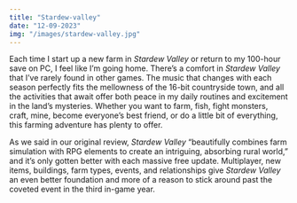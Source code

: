 ```yaml
---
title: "Stardew-valley"
date: "12-09-2023"
img: "/images/stardew-valley.jpg"
---
```


Each time I start up a new farm in _Stardew Valley_ or return to my 100-hour save on PC, I feel like I’m going home. There’s a comfort in _Stardew Valley_ that I’ve rarely found in other games. The music that changes with each season perfectly fits the mellowness of the 16-bit countryside town, and all the activities that await offer both peace in my daily routines and excitement in the land’s mysteries. Whether you want to farm, fish, fight monsters, craft, mine, become everyone’s best friend, or do a little bit of everything, this farming adventure has plenty to offer.

As we said in our original review, _Stardew Valley_ “beautifully combines farm simulation with RPG elements to create an intriguing, absorbing rural world,” and it’s only gotten better with each massive free update. Multiplayer, new items, buildings, farm types, events, and relationships give _Stardew Valley_ an even better foundation and more of a reason to stick around past the coveted event in the third in-game year.
